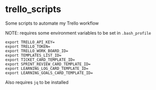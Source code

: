 # trello_scripts
Some scripts to automate my Trello workflow

NOTE: requires some environment variables to be set in `.bash_profile`

```
export TRELLO_API_KEY=
export TRELLO_TOKEN=
export TRELLO_WORK_BOARD_ID=
export TEMPLATES_LIST_ID=
export TICKET_CARD_TEMPLATE_ID=
export SPRINT_REVIEW_CARD_TEMPLATE_ID=
export LEARNING_LOG_CARD_TEMPLATE_ID=
export LEARNING_GOALS_CARD_TEMPLATE_ID=
```

Also requires `jq` to be installed
